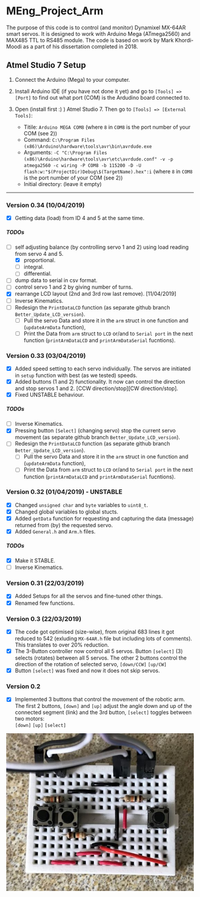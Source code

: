# MEng_Project_Arm

The purpose of this code is to control (and monitor) Dynamixel MX-64AR smart servos. It is designed to work with Arduino Mega (ATmega2560) and MAX485 TTL to RS485 module. The code is based on work by Mark Khordi-Moodi as a part of his dissertation completed in 2018.

## Atmel Studio 7 Setup

1. Connect the Arduino (Mega) to your computer.
2. Install Arduino IDE (if you have not done it yet) and go to `[Tools] => [Port]` to find out what port (COM) is the Ardudino board connected to.
3. Open (install first :) ) Atmel Studio 7. Then go to `[Tools] => [External Tools]`:

    * Titile: `Arduino MEGA COM8` (where `8` in `COM8` is the port number of your COM (see 2))
    * Command: `C:\Program Files (x86)\Arduino\hardware\tools\avr\bin\avrdude.exe`
    * Arguments: `-C "C:\Program Files (x86)\Arduino\hardware\tools\avr\etc\avrdude.conf" -v -p atmega2560 -c wiring -P COM8 -b 115200 -D -U flash:w:"$(ProjectDir)Debug\$(TargetName).hex":i` (where `8` in `COM8` is the port number of your COM (see 2))
    * Initial directory: (leave it empty)

***

### Version 0.34 (10/04/2019)

* [x] Getting data (load) from ID 4 and 5 at the same time.

##### TODOs

* [ ] self adjusting balance (by controlling servo 1 and 2) using load reading from servo 4 and 5.
  * [x] proportional.
  * [ ] integral.
  * [ ] differential.
* [ ] dump data to serial in csv format.
* [ ] control servo 1 and 2 by giving number of turns.
* [x] rearrange LCD layout (2nd and 3rd row last remove). [11/04/2019]
* [ ] Inverse Kinematics.
* [ ] Redesign the `PrintDataLCD` function (as separate github branch `Better_Update_LCD_version`).
  * [ ] Pull the servo Data and store it in the `arm` struct in one function and (`updateArmData` function),
  * [ ] Print the Data from `arm` struct to `LCD` or/and to `Serial port` in the next function (`printArmDataLCD` and `printArmDataSerial` fucntions).

### Version 0.33 (03/04/2019)

* [x] Added speed setting to each servo individually. The servos are initiated in `setup` function with best (as we tested) speeds.
* [x] Added buttons (1 and 2) functionality. It now can control the direction and stop servos 1 and 2. [CCW direction/stop][CW direction/stop].
* [x] Fixed UNSTABLE behaviour.

##### TODOs

* [ ] Inverse Kinematics.
* [x] Pressing button `[Select]` (changing servo) stop the current servo movement (as separate github branch `Better_Update_LCD_version`).
* [ ] Redesign the `PrintDataLCD` function (as separate github branch `Better_Update_LCD_version`).
  * [ ] Pull the servo Data and store it in the `arm` struct in one function and (`updateArmData` function),
  * [ ] Print the Data from `arm` struct to `LCD` or/and to `Serial port` in the next function (`printArmDataLCD` and `printArmDataSerial` fucntions).

### Version 0.32 (01/04/2019) - UNSTABLE

* [x] Changed `unsigned char` and `byte` variables to `uint8_t`.
* [x] Changed global variables to global stucts.
* [x] Added `getData` function for requesting and capturing the data (message) returned from (by) the requested servo.
* [x] Added `General.h` and `Arm.h` files.

##### TODOs

* [x] Make it STABLE.
* [ ] Inverse Kinematics.

### Version 0.31 (22/03/2019)

* [x] Added Setups for all the servos and fine-tuned other things.
* [x] Renamed few functions.

### Version 0.3 (22/03/2019)

* [x] The code got optimised (size-wise), from original 683 lines it got reduced to 542 (exluding `MX-64AR.h` file but including lots of comments). This translates to over 20% reduction.
* [x] The 3-Button controller now control all 5 servos. Button `[select]` (3) selects (rotates) between all 5 servos. The other 2 buttons control the direction of the rotation of selected servo, `[down/CCW]` `[up/CW]`  
* [x] Button `[select]` was fixed and now it does not skip servos.

### Version 0.2

* [x] Implemented 3 buttons that control the movement of the robotic arm. The first 2 buttons, `[down]` and `[up]` adjust the angle down and up of the connected segment (link) and the 3rd button, `[select]` toggles between two motors:  
`[down]` `[up]` `[select]`

![3-button controller](./images/IMG_2213_lc.jpg)